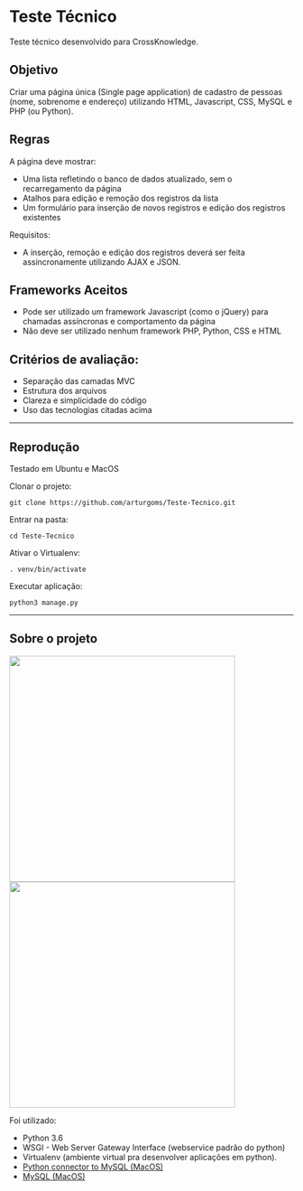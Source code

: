 # Teste Técnico
Teste técnico desenvolvido para CrossKnowledge.

## Objetivo
Criar uma página única (Single page application) de cadastro de pessoas (nome, sobrenome e endereço) utilizando HTML, Javascript, CSS, MySQL e PHP (ou Python).

## Regras
A página deve mostrar:
- Uma lista refletindo o banco de dados atualizado, sem o recarregamento da página
- Atalhos para edição e remoção dos registros da lista
- Um formulário para inserção de novos registros e edição dos registros existentes

Requisitos:
- A inserção, remoção e edição dos registros deverá ser feita assincronamente utilizando AJAX e JSON.

## Frameworks Aceitos
- Pode ser utilizado um framework Javascript (como o jQuery) para chamadas assíncronas e comportamento da página
- Não deve ser utilizado nenhum framework PHP, Python, CSS e HTML

## Critérios de avaliação:
- Separação das camadas MVC
- Estrutura dos arquivos
- Clareza e simplicidade do código
- Uso das tecnologias citadas acima

---

## Reprodução
Testado em Ubuntu e MacOS

Clonar o projeto:
```
git clone https://github.com/arturgoms/Teste-Tecnico.git
```

Entrar na pasta:
```
cd Teste-Tecnico
```

Ativar o Virtualenv:
```
. venv/bin/activate
```

Executar aplicação:
```
python3 manage.py
```

---

## Sobre o projeto

<img src="https://preview.ibb.co/kzgzux/Screen_Shot_2018_04_08_at_00_09_02.png" width="400"><img src="https://preview.ibb.co/dAVESH/Screen_Shot_2018_04_08_at_00_09_16.png" width="400">

Foi utilizado:

- Python 3.6
- WSGI - Web Server Gateway Interface (webservice padrão do python)
- Virtualenv (ambiente virtual pra desenvolver aplicações em python).
- [Python connector to MySQL (MacOS)](https://dev.mysql.com/downloads/file/?id=472642)
- [MySQL (MacOS)](https://dev.mysql.com/downloads/file/?id=475582)
